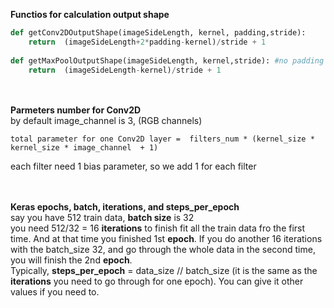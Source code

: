 
**Functios for calculation output shape**<br>
```python
def getConv2DOutputShape(imageSideLength, kernel, padding,stride):
    return  (imageSideLength+2*padding-kernel)/stride + 1
    
def getMaxPoolOutputShape(imageSideLength, kernel,stride): #no padding for maxpool
    return  (imageSideLength-kernel)/stride + 1
```


<br><br>**Parmeters number for Conv2D**<br>
by default image_channel is 3, (RGB channels) <br>
```
total parameter for one Conv2D layer =  filters_num * (kernel_size * kernel_size * image_channel  + 1)  
```
each filter need 1 bias parameter, so we add 1 for each filter



<br><br>**Keras epochs, batch, iterations, and steps_per_epoch** <br>
say you have 512 train data, **batch size** is 32<br>
you need 512/32 = 16 **iterations** to finish fit all the train data fro the first time.
And at that time you finished 1st **epoch**. If you do another 16 iterations with the batch_size 32, and go through the whole data in the second time, you will finish the 2nd **epoch**.<br>
Typically, **steps_per_epoch** = data_size // batch_size (it is the same as the **iterations** you need to go through for one epoch). You can give it other values if you need to.


